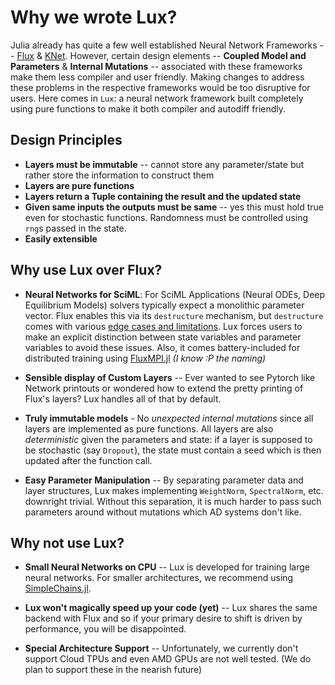 # Why we wrote Lux?

Julia already has quite a few well established Neural Network Frameworks --
[Flux](https://fluxml.ai/) & [KNet](https://denizyuret.github.io/Knet.jl/latest/). However,
certain design elements -- **Coupled Model and Parameters** & **Internal Mutations** --
associated with these frameworks make them less compiler and user friendly. Making changes
to address these problems in the respective frameworks would be too disruptive for users.
Here comes in `Lux`: a neural network framework built completely using pure functions to make
it both compiler and autodiff friendly.

## Design Principles

* **Layers must be immutable** -- cannot store any parameter/state but rather store the
  information to construct them
* **Layers are pure functions**
* **Layers return a Tuple containing the result and the updated state**
* **Given same inputs the outputs must be same** -- yes this must hold true even for
  stochastic functions. Randomness must be controlled using `rng`s passed in the state.
* **Easily extensible**

## Why use Lux over Flux?

* **Neural Networks for SciML**: For SciML Applications (Neural ODEs, Deep Equilibrium
  Models) solvers typically expect a monolithic parameter vector. Flux enables this via its
  `destructure` mechanism, but `destructure` comes with various
  [edge cases and limitations](https://fluxml.ai/Optimisers.jl/dev/api/#Optimisers.destructure). Lux
  forces users to make an explicit distinction between state variables and parameter
  variables to avoid these issues. Also, it comes battery-included for distributed training
  using [FluxMPI.jl](https://github.com/avik-pal/FluxMPI.jl) *(I know :P the naming)*
  
* **Sensible display of Custom Layers** -- Ever wanted to see Pytorch like Network printouts
  or wondered how to extend the pretty printing of Flux's layers? Lux handles all of that
  by default.
  
* **Truly immutable models** - No *unexpected internal mutations* since all layers are
  implemented as pure functions. All layers are also *deterministic* given the parameters and
  state: if a layer is supposed to be stochastic (say `Dropout`), the state must contain a
  seed which is then updated after the function call.

* **Easy Parameter Manipulation** -- By separating parameter data and layer structures,
  Lux makes implementing `WeightNorm`, `SpectralNorm`, etc. downright trivial.
  Without this separation, it is much harder to pass such parameters
  around without mutations which AD systems don't like.

## Why not use Lux?

* **Small Neural Networks on CPU** -- Lux is developed for training large neural networks.
  For smaller architectures, we recommend using
  [SimpleChains.jl](https://github.com/PumasAI/SimpleChains.jl).

* **Lux won't magically speed up your code (yet)** -- Lux shares the same backend with Flux
  and so if your primary desire to shift is driven by performance, you will be disappointed.

* **Special Architecture Support** -- Unfortunately, we currently don't support Cloud TPUs
  and even AMD GPUs are not well tested. (We do plan to support these in the nearish
  future)
